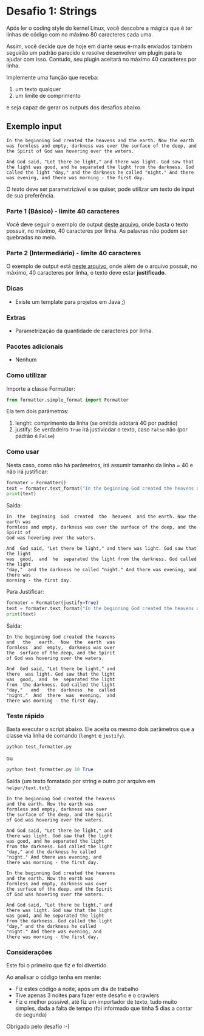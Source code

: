 # Desafio 1: Strings

Após ler o coding style do kernel Linux, você descobre a mágica que é
ter linhas de código com no máximo 80 caracteres cada uma.

Assim, você decide que de hoje em diante seus e-mails enviados também
seguirão um padrão parecido e resolve desenvolver um plugin para te ajudar
com isso. Contudo, seu plugin aceitará no máximo 40 caracteres por linha.

Implemente uma função que receba:
1. um texto qualquer
2. um limite de comprimento

e seja capaz de gerar os outputs dos desafios abaixo.

## Exemplo input

`In the beginning God created the heavens and the earth. Now the earth was formless and empty, darkness was over the surface of the deep, and the Spirit of God was hovering over the waters.`

`And God said, "Let there be light," and there was light. God saw that the light was good, and he separated the light from the darkness. God called the light "day," and the darkness he called "night." And there was evening, and there was morning - the first day.`

O texto deve ser parametrizável e se quiser, pode utilizar um texto de input de sua preferência.

### Parte 1 (Básico) - limite 40 caracteres
Você deve seguir o exemplo de output [deste arquivo](https://github.com/idwall/desafios/blob/master/strings/output_parte1.txt), onde basta o texto possuir, no máximo, 40 caracteres por linha. As palavras não podem ser quebradas no meio.

### Parte 2 (Intermediário) - limite 40 caracteres
O exemplo de output está [neste arquivo](https://github.com/idwall/desafios/blob/master/strings/output-parte2.txt), onde além de o arquivo possuir, no máximo, 40 caracteres por linha, o texto deve estar **justificado**.

### Dicas
- Existe um template para projetos em Java ;)

### Extras

- Parametrização da quantidade de caracteres por linha.

### Pacotes adicionais

- Nenhum

### Como utilizar

Importe a classe Formatter:
```python
from formatter.simple_format import Formatter
```
	
Ela tem dois parâmetros:
1. lenght: comprimento da linha (se omitida adotará 40 por padrão)
2. justify: Se verdadeiro `True` irá justivicdar o texto, caso `False` não (por padrão é `False`)

### Como usar
Nesta caso, como não há parâmetros, irá assumir tamanho da linha = 40 e não irá justificar:
```python
formater = Formatter()
text = formater.text_format("In the beginning God created the heavens and the earth. Now the earth was formless and empty, darkness was over the surface of the deep, and the Spirit of God was hovering over the waters.\n\nAnd God said, \"Let there be light,\" and there was light. God saw that the light was good, and he separated the light from the darkness. God called the light \"day,\" and the darkness he called \"night.\" And there was evening, and there was morning - the first day.")
print(text)
```
 Saída:
```
In  the  beginning  God  created  the  heavens  and the earth. Now the earth was
formless and empty, darkness was over the surface of the deep, and the Spirit of
God was hovering over the waters.

And  God said, "Let there be light," and there was light. God saw that the light
was  good,  and  he  separated the light from the darkness. God called the light
"day,"  and the darkness he called "night." And there was evening, and there was
morning - the first day.
```
 
Para Justificar:
```python
formater = Formatter(justify=True)
text = formater.text_format("In the beginning God created the heavens and the earth. Now the earth was formless and empty, darkness was over the surface of the deep, and the Spirit of God was hovering over the waters.\n\nAnd God said, \"Let there be light,\" and there was light. God saw that the light was good, and he separated the light from the darkness. God called the light \"day,\" and the darkness he called \"night.\" And there was evening, and there was morning - the first day.")
print(text)
```

Saída:
```
In the beginning God created the heavens
and   the   earth.  Now  the  earth  was
formless  and  empty,  darkness was over
the  surface of the deep, and the Spirit
of God was hovering over the waters.

And  God said, "Let there be light," and
there  was light. God saw that the light
was  good,  and  he  separated the light
from  the darkness. God called the light
"day,"   and   the  darkness  he  called
"night."  And  there  was  evening,  and
there was morning - the first day.
 ```

### Teste rápido
Basta executar o script abaixo. Ele aceita os mesmo dois parâmetros que a classe via linha de comando (`lenght` e `justify`).
```python
python test_formatter.py
```
ou 
```python
python test_formatter.py 10 True
```

Saída (um texto fomatado por string e outro por arquivo em `helper/text.txt`):
```
In the beginning God created the heavens
and the earth. Now the earth was
formless and empty, darkness was over
the surface of the deep, and the Spirit
of God was hovering over the waters.

And God said, "Let there be light," and
there was light. God saw that the light
was good, and he separated the light
from the darkness. God called the light
"day," and the darkness he called
"night." And there was evening, and
there was morning - the first day.

In the beginning God created the heavens
and the earth. Now the earth was
formless and empty, darkness was over
the surface of the deep, and the Spirit
of God was hovering over the waters.

And God said, "Let there be light," and
there was light. God saw that the light
was good, and he separated the light
from the darkness. God called the light
"day," and the darkness he called
"night." And there was evening, and
there was morning - the first day.
```

### Considerações
Este foi o primeiro que fiz e foi divertido.

Ao analisar o código tenha em mente:

* Fiz estes código à noite, após um dia de trabalho
* Tive apenas 3 noites para fazer este desafio e o crawlers
* Fiz o melhor possível, até fiz um importador de texto, tudo muito simples, dada a falta de tempo (foi informado que tinha 5 dias a contar de segunda)

Obrigado pelo desafio :-) 
